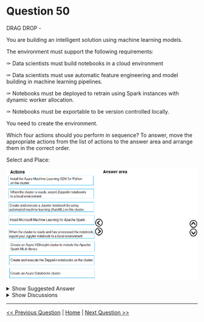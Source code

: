 # Question 50

DRAG DROP -

You are building an intelligent solution using machine learning models.

The environment must support the following requirements:

✑ Data scientists must build notebooks in a cloud environment

✑ Data scientists must use automatic feature engineering and model building in machine learning pipelines.

✑ Notebooks must be deployed to retrain using Spark instances with dynamic worker allocation.

✑ Notebooks must be exportable to be version controlled locally.

You need to create the environment.

Which four actions should you perform in sequence? To answer, move the appropriate actions from the list of actions to the answer area and arrange them in the correct order.

Select and Place:

![Question Image](../images/q50_q_0005300001.png)

<details>
  <summary>Show Suggested Answer</summary>

<img src="../images/q50_ans_0_image596.png" alt="Answer Image"><br>

</details>

<details>
  <summary>Show Discussions</summary>

<blockquote><p><strong>Dasist</strong> <code>(Mon 29 Mar 2021 21:39)</code> - <em>Upvotes: 50</em></p><p>Should be: Create Azure Databricks cluster -&gt; Install Azure ML SDK for Python -&gt; Create and exec Jupyter notebook using AutoML -&gt; Export Jupyter to local env. That because you need auto feature engineering provided by autoML</p></blockquote>
<blockquote><p><strong>spaceykacey</strong> <code>(Mon 25 Oct 2021 08:19)</code> - <em>Upvotes: 3</em></p><p>incase anyone still has doubts about this, refer: https://docs.microsoft.com/en-us/azure/machine-learning/how-to-configure-databricks-automl-environment</p></blockquote>
<blockquote><p><strong>prashantjoge</strong> <code>(Thu 20 May 2021 19:02)</code> - <em>Upvotes: 3</em></p><p>dont see the option for install ML SDK for python for databricks</p></blockquote>
<blockquote><p><strong>prashantjoge</strong> <code>(Thu 20 May 2021 19:53)</code> - <em>Upvotes: 3</em></p><p>you can add ML lib using a script action when you create the HDinsight service. databricks-rg-azdatabrickspt-fkd2ogyzogbag</p></blockquote>
<blockquote><p><strong>bruce</strong> <code>(Thu 08 Apr 2021 16:59)</code> - <em>Upvotes: 5</em></p><p>Notebooks must be deployed to retrain using Spark instances with dynamic worker allocation- This condition won&#x27;t be satisfied with Jupyter</p></blockquote>
<blockquote><p><strong>ajay_1233456</strong> <code>(Tue 23 Aug 2022 05:05)</code> - <em>Upvotes: 13</em></p><p>1. Create Azure Databricks cluster
2. Install Azure ML SDK for Python
3. Create and exec Jupyter notebook using AutoML
4. Export Jupyter to local env</p></blockquote>
<blockquote><p><strong>OdaNabunaga</strong> <code>(Thu 20 Jun 2024 16:54)</code> - <em>Upvotes: 3</em></p><p>1.	Create an Azure Databricks cluster
2.	Install the Azure Machine Learning SDK for Python on the cluster
3.	Create and execute a Jupyter notebook by using automated machine learning (AutoML) on the cluster
4.	When the cluster is ready and has processed the notebook, export your Jupyter notebook to a local environment</p></blockquote>
<blockquote><p><strong>larimalarima</strong> <code>(Mon 24 Jun 2024 14:41)</code> - <em>Upvotes: 2</em></p><p>I think it&#x27;s most accurate</p></blockquote>
<blockquote><p><strong>PI_Team</strong> <code>(Mon 10 Jul 2023 09:49)</code> - <em>Upvotes: 2</em></p><p>Create an Azure Databricks cluster to provide a cloud environment for data scientists to build their notebooks.

Install the Azure ML SDK for Python on the cluster to enable data scientists to use automatic feature engineering and model building in machine learning pipelines.

Create and execute the Zeppelin notebooks on the cluster to build and train machine learning models using Spark instances with dynamic worker allocation.

When the cluster is ready, export Zeppelin notebooks to a local environment to enable version control of the notebooks locally.

SaM</p></blockquote>

<blockquote><p><strong>phdykd</strong> <code>(Thu 02 Feb 2023 03:05)</code> - <em>Upvotes: 7</em></p><p>Here is the most accurate sequence of actions for creating the desired environment:
Create an Azure Databricks cluster
Install Microsoft Machine Learning for Apache Spark on the cluster
Create and execute Jupyter notebooks using AutoML on the cluster
When the cluster is ready and has processed the notebook, export your Jupyter notebook to a local environment for version control.
This sequence of actions will allow you to take advantage of the Azure Databricks platform for cloud-based data processing, and the Microsoft Machine Learning for Apache Spark library for automating feature engineering and model building in your Jupyter notebooks. Additionally, exporting the notebooks to a local environment will allow you to version control them and collaborate with other team members.</p></blockquote>
<blockquote><p><strong>shubhangi2612</strong> <code>(Thu 19 Jan 2023 15:02)</code> - <em>Upvotes: 3</em></p><p>https://industry40.co.in/azure-hdinsight-and-azure-databricks/</p></blockquote>
<blockquote><p><strong>ning</strong> <code>(Wed 11 May 2022 11:20)</code> - <em>Upvotes: 4</em></p><p>Totally agree

1. Create Azure Databricks cluster
2. Install Azure ML SDK for Python
3. Create and exec Jupyter notebook using AutoML
4. Export Jupyter to local env</p></blockquote>
<blockquote><p><strong>DingDongSingSong</strong> <code>(Wed 30 Mar 2022 19:32)</code> - <em>Upvotes: 3</em></p><p>Reference this link: https://docs.microsoft.com/en-us/azure/machine-learning/concept-automated-ml

Answer is as per DASIST noted:

1. Create Azure Databricks cluster
2. Install Azure ML SDK for Python
3. Create and exec Jupyter notebook using AutoML
4. Export Jupyter to local env

Another link that supports this rationale is :https://industry40.co.in/azure-hdinsight-and-azure-databricks/. It clearly outlines why for Spark based environments, Databricks is a better option than HDInsight</p></blockquote>

<blockquote><p><strong>ajayjha123</strong> <code>(Wed 08 Dec 2021 04:45)</code> - <em>Upvotes: 3</em></p><p>Should be: Create Azure Databricks cluster -&gt; Install Azure ML SDK for Python -&gt; Create and exec Jupyter notebook using AutoML -&gt; Export Jupyter to local env. That because you need auto feature engineering provided by autoML</p></blockquote>
<blockquote><p><strong>RyanTsai</strong> <code>(Wed 22 Sep 2021 00:27)</code> - <em>Upvotes: 4</em></p><p>agree: Create Azure Databricks cluster -&gt;
Create and exec Jupyter notebook using AutoML -&gt;
Install Azure ML SDK for Python -&gt;
Export Jupyter to local env</p></blockquote>
<blockquote><p><strong>dija123</strong> <code>(Wed 18 Aug 2021 12:52)</code> - <em>Upvotes: 3</em></p><p>Create Azure Databricks cluster -&gt; 
Create and exec Jupyter notebook using AutoML -&gt;
Install Azure ML SDK for Python -&gt; 
 Export Jupyter to local env</p></blockquote>
<blockquote><p><strong>Akki0120</strong> <code>(Sun 04 Jul 2021 16:06)</code> - <em>Upvotes: 3</em></p><p>If anyone wants all questions ping me 9403778084</p></blockquote>
<blockquote><p><strong>Lutendo</strong> <code>(Wed 01 Sep 2021 18:56)</code> - <em>Upvotes: 1</em></p><p>Can you please share the email</p></blockquote>
<blockquote><p><strong>tamoor</strong> <code>(Fri 19 Feb 2021 21:54)</code> - <em>Upvotes: 1</em></p><p>you can use only azure hdinsights because of condition you can use only apache-spark
for data bricks, you must use Hadoop.</p></blockquote>
<blockquote><p><strong>dzzz</strong> <code>(Sat 12 Dec 2020 21:59)</code> - <em>Upvotes: 3</em></p><p>I believe Data Bricks is capable, but if you choose that as first step, there is no further actions can be chosen, which all around Zeppelin, but Data Bricks doesn&#x27;t support Zeppelin.</p></blockquote>
<blockquote><p><strong>Srivathsan</strong> <code>(Sat 30 Jan 2021 02:23)</code> - <em>Upvotes: 1</em></p><p>https://docs.microsoft.com/en-us/azure/databricks/dev-tools/databricks-connect#:~:text=Databricks%20Connect%20allows%20you%20to,applications%20to%20Azure%20Databricks%20clusters.

From the above link, it is seen that Databricks can support Zepplin.</p></blockquote>

<blockquote><p><strong>prashantjoge</strong> <code>(Thu 20 May 2021 19:09)</code> - <em>Upvotes: 1</em></p><p>data bricks is a an analytics platform. it does not support feature engineering</p></blockquote>
<blockquote><p><strong>valkyrieShadow</strong> <code>(Fri 27 Nov 2020 19:43)</code> - <em>Upvotes: 3</em></p><p>Azure data bricks meets all the requirements. HDInsight does not.
Example: automatic feature engineering is included with autoML. HDinsight does not include this feature.

HDinsight: https://docs.microsoft.com/en-us/azure/hdinsight/

Azure Databricks: https://docs.microsoft.com/en-us/azure/databricks/applications/machine-learning/automl-hyperparam-tuning/</p></blockquote>

<blockquote><p><strong>HkIsCrazY</strong> <code>(Sat 06 Feb 2021 07:30)</code> - <em>Upvotes: 3</em></p><p>No, HDinsight also provides all the autoML and auto feature engineering features

https://docs.microsoft.com/en-us/azure/hdinsight/spark/apache-spark-run-machine-learning-automl</p></blockquote>

<blockquote><p><strong>prashantjoge</strong> <code>(Thu 20 May 2021 19:55)</code> - <em>Upvotes: 3</em></p><p>the given answer is correct</p></blockquote>
<blockquote><p><strong>Karen_12321</strong> <code>(Mon 26 Oct 2020 06:01)</code> - <em>Upvotes: 1</em></p><p>Why not jupyter note book?</p></blockquote>
<blockquote><p><strong>LakeSky</strong> <code>(Fri 09 Apr 2021 09:59)</code> - <em>Upvotes: 1</em></p><p>Maybe because jupyter notebook don&#x27;t provide intepreter for Spark like Zeppelin?
https://medium.com/ankitakumar140494/a-comprehensive-comparison-between-jupyter-notebook-and-apache-zeppelin-911501981bfb</p></blockquote>
<blockquote><p><strong>zehraoneexam</strong> <code>(Mon 14 Mar 2022 07:32)</code> - <em>Upvotes: 1</em></p><p>No, it supports too.</p></blockquote>
<blockquote><p><strong>sayak17</strong> <code>(Tue 15 Sep 2020 03:27)</code> - <em>Upvotes: 2</em></p><p>first option can be Azure Databricks also right? It can also do all of the steps after that.</p></blockquote>
<blockquote><p><strong>sayak17</strong> <code>(Tue 15 Sep 2020 03:41)</code> - <em>Upvotes: 1</em></p><p>Why would both spark mllib and mmlspark be required? I feel first option will be databricks</p></blockquote>

</details>

---

[<< Previous Question](question_49.md) | [Home](/index.md) | [Next Question >>](question_51.md)
